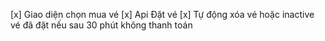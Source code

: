 [x] Giao diện chọn mua vé
[x] Api Đặt vé
[x] Tự động xóa vé hoặc inactive vé đã đặt nếu sau 30 phút không thanh toán